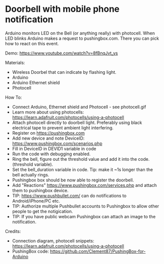 Doorbell with mobile phone notification
============

Arduino monitors LED on the Bell (or anything really) with photocell. When LED blinks Arduino makes a request to pushingbox.com. There you can pick how to react on this event.

Demo: https://www.youtube.com/watch?v=8fBnqJvt_ys

Materials:
* Wireless Doorbel that can indicate by flashing light. 
* Arduino
* Arduino Ethernet shield
* Photocell

How To:
* Connect Arduino, Ethernet shield and Photocell - see photocell.gif
* Learn more about using photocells: https://learn.adafruit.com/photocells/using-a-photocell
* Attach photocell directly to doorbell light. Preferably using black electrical tape to prevent ambient light interfering.
* Register on https://pushingbox.com
* Add new device and note DeviceID: https://www.pushingbox.com/scenarios.php
* Fill in DeviceID in DEVID1 variable in code
* Run the code with debugging enabled.
* Ring the bell, figure out the threshold value and add it into the code. (threshold variable).
* Set the bell_duration variable in code. Tip: make it ~1s longer than the bell actually rings.
* Pushingbox box should be now able to register the doorbell.
* Add "Reactions" https://www.pushingbox.com/services.php and attach them to pushingbox device.
* TIP: https://www.pushbullet.com/ can do notifications to Android/iPhone/PC etc.
* TIP: Authorize multiple Pushbullet accounts to Pushingbox to allow other people to get the notigication.
* TIP: If you have public webcam Pushingbox can attach an image to the notification.

Credits:
* Connection diagram, photocell snippets: https://learn.adafruit.com/photocells/using-a-photocell
* PushingBox code: https://github.com/Clement87/PushingBox-for-Arduino
